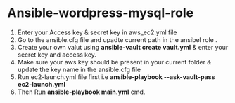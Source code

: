 # Ansible-wordpress-mysql-role

1. Enter your Access key & secret key in aws_ec2.yml file
2. Go to the ansible.cfg file and upadte current path in the ansibel role .
3. Create your own valut using **ansible-vault create vault.yml** & enter your secret key and access key.
4. Make sure your aws key should be present in your current folder & update the key name in the ansible.cfg file
5. Run ec2-launch.yml file first i.e **ansible-playbook --ask-vault-pass ec2-launch.yml**
6. Then Run **ansible-playbook main.yml** cmd.

